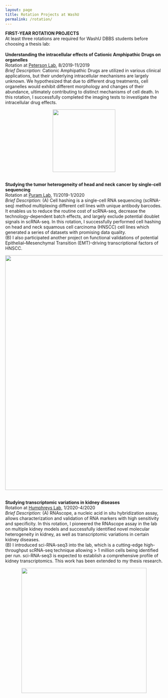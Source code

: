 ```yaml
---
layout: page
title: Rotation Projects at WashU
permalink: /rotation/
---
```


<strong>FIRST-YEAR ROTATION PROJECTS</strong><br>
At least three rotations are required for WashU DBBS students before choosing a thesis lab:<br><br>
<strong>Understanding the intracellular effects of Cationic Amphipathic Drugs on organelles</strong><br>
Rotation at <a href="http://www.dbbs.wustl.edu/faculty/Pages/faculty_bio.aspx?SID=6646">Peterson Lab</a>, 8/2019-11/2019<br>
<i>Brief Description: </i>Cationic Amphipathic Drugs are utilized in various clinical applications, but their underlying intracellular mechanisms are largely unknown. We hypothesized that due to different drug treatments, cell organelles would exhibit different morphology and changes of their abundance, ultimately contributing to distinct mechanisms of cell death. In this rotation, I successfully completed the imaging tests to investigate the intracellular drug effects.<br>
<p align="center">
  <img width="200" src="https://haikuoli.github.io/files/rotation_yeast.png"><br><br>
</p>
  
<strong>Studying the tumor heterogeneity of head and neck cancer by single-cell sequencing</strong><br>
Rotation at <a href="http://dbbs.wustl.edu/faculty/Pages/faculty_bio.aspx?SID=6785">Puram Lab</a>, 11/2019-1/2020<br>
<i>Brief Description: </i>(A) Cell hashing is a single-cell RNA sequencing (scRNA-seq) method multiplexing different cell lines with unique antibody barcodes. It enables us to reduce the routine cost of scRNA-seq, decrease the technology-dependent batch effects, and largely exclude potential doublet signals in scRNA-seq. In this rotation, I successfully performed cell hashing on head and neck squamous cell carcinoma (HNSCC) cell lines which generated a series of datasets with promising data quality.<br>
  (B) I also participated another project on functional validations of potential Epithelial–Mesenchymal Transition (EMT)-driving transcriptional factors of HNSCC.
<br>
<p align="center">
  <img width="750" src="https://citeseq.files.wordpress.com/2018/02/cell_hashing.png?w=700"><br><br>
</p>

<strong>Studying transcriptomic variations in kidney diseases</strong><br>
Rotation at <a href="http://dbbs.wustl.edu/faculty/Pages/faculty_bio.aspx?SID=6634">Humphreys Lab</a>, 1/2020-4/2020<br>
<i>Brief Description: </i>(A) RNAscope, a nucleic acid in situ hybridization assay, allows characterization and validation of RNA markers with high sensitivity and specificity. In this rotation, I pioneered the RNAscope assay in the lab on multiple kidney models and successfully identified novel molecular heterogeneity in kidney, as well as transcriptomic variations in certain kidney diseases.<br>
(B) I introduced sci-RNA-seq3 into the lab, which is a cutting-edge high-throughput scRNA-seq technique allowing > 1 million cells being identified per run. sci-RNA-seq3 is expected to establish a comprehensive profile of kidney transcriptomics. This work has been extended to my thesis research.<br>
<p align="center">
  <img width="400" src="https://haikuoli.github.io/files/rotation_rnascope.png"><br><br>
</p>
